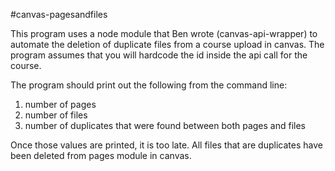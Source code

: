 #canvas-pagesandfiles

This program uses a node module that Ben wrote (canvas-api-wrapper) to automate the deletion of duplicate files from a course upload in canvas. 
The program assumes that you will hardcode the id inside the api call for the course.

The program should print out the following from the command line: 
1. number of pages
2. number of files
3. number of duplicates that were found between both pages and files

Once those values are printed, it is too late. All files that are duplicates have been deleted from pages module in canvas.
